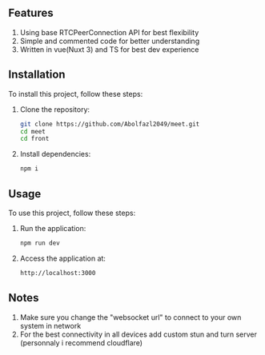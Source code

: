 ## Features 
1. Using base RTCPeerConnection API for best flexibility 
2. Simple and commented code for better understanding
3. Written in vue(Nuxt 3) and TS for best dev experience


## Installation

To install this project, follow these steps:

1. Clone the repository:

   ```bash
   git clone https://github.com/Abolfazl2049/meet.git
   cd meet
   cd front
   ```

2. Install dependencies:
   ```bash
   npm i
   ```

## Usage

To use this project, follow these steps:

1. Run the application:

   ```bash
   npm run dev
   ```

2. Access the application at:
   ```bash
   http://localhost:3000
   ```
   
 ## Notes
 1. Make sure you change the "websocket url" to connect to your own system in network
 2.  For the best connectivity in all devices add custom stun and turn server (personnaly i recommend cloudflare)
   
